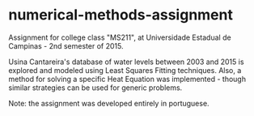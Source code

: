 # numerical-methods-assignment
Assignment for college class "MS211", at Universidade Estadual de Campinas - 2nd semester of 2015.

Usina Cantareira's database of water levels between 2003 and 2015 is explored and modeled using Least Squares Fitting techniques. Also, a method for solving a specific Heat Equation was implemented - though similar strategies can be used for generic problems.

Note: the assignment was developed entirely in portuguese.

